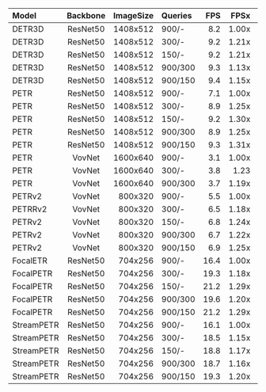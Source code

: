 Model      | Backbone | ImageSize | Queries | FPS | FPSx | mAP | NDS | mATE | mASE  | mAOE  | mAVE | mAAE
:----------|:--------:|----------:|:--------|-----:|-----:|-----------|-----------|-----------|-----------|-----------|-----------|-----------
DETR3D | ResNet50 | 1408x512 | 900/- | 8.2 | 1.00x | 24.63% | 0.3054 | 0.9534 | 0.2867 | 0.7005 | 0.9959 | 0.2417
DETR3D | ResNet50 | 1408x512 | 300/- | 9.2 | 1.21x | 23.43% | 0.2953 | 0.9851 | 0.2865 | 0.7189 | 0.9667 | 0.2613
DETR3D | ResNet50 | 1408x512 | 150/- | 9.2 | 1.21x | 20.55% | 0.2694 | 1.0045 | 0.2925 | 0.7426 | 1.1308 | 0.2981
DETR3D | ResNet50 | 1408x512 | 900/300 | 9.3 | 1.13x | 24.78% | 0.3234 | 0.9404 | 0.2789 | 0.6139 | 0.9397 | 0.2326
DETR3D | ResNet50 | 1408x512 | 900/150 | 9.4 | 1.15x | 22.63% | 0.3015 | 0.9713 | 0.2813 | 0.6444 | 0.9919 | 0.2276
PETR       | ResNet50 | 1408x512  | 900/-   | 7.1 | 1.00x | 31.74% | 0.3668 | 0.8395 | 0.2797 | 0.6153 | 0.9522 | 0.2322
PETR | ResNet50 | 1408x512 | 300/- | 8.9 | 1.25x | 31.19% | 0.3536 | 0.8449 | 0.2872 | 0.6156 | 1.0673 | 0.2762
PETR | ResNet50 | 1408x512 | 150/- | 9.2 | 1.30x | 28.37% | 0.3158 | 0.8664 | 0.2899 | 0.7340 | 1.1074 | 0.3706
PETR       | ResNet50 | 1408x512  | 900/300 | 8.9 | 1.25x | 31.75% | 0.3644 | 0.8336 | 0.2802 | 0.6028 | 0.9878 |0.2393
PETR       | ResNet50 | 1408x512  | 900/150 | 9.3 | 1.31x | 30.52% | 0.3671 | 0.8237 | 0.2792 | 0.5804 | 0.9441 |0.2282
PETR       | VovNet   | 1600x640  | 900/-   |  3.1 | 1.00x | 40.45% | 0.4517 | 0.7282 | 0.2706 | 0.4482 | 0.8404 |0.2179
PETR | VovNet | 1600x640 | 300/- | 3.8 | 1.23 | 38.98% | 0.4279 | 0.7636 | 0.2732 | 0.4820 | 0.9198 | 0.2315
PETR       | VovNet   | 1600x640  | 900/300 |  3.7 | 1.19x| 40.04% | 0.4507 | 0.7278 | 0.2723 | 0.4383 | 0.8451 |0.2110
PETRv2     | VovNet   | 800x320   | 900/-   |  5.5 | 1.00x | 40.46% | 0.4949 | 0.7374 | 0.2693 | 0.4636 | 0.4162 |0.1967
PETRRv2 | VovNet | 800x320 | 300/- | 6.5 | 1.18x | 39.19% | 0.4863 | 0.7595 | 0.2678 | 0.4416 | 0.4360 |0.1916
PETRv2 | VovNet | 800x320 | 150/- | 6.8 | 1.24x | 38.00% | 0.4709 | 0.7710 | 0.2760 | 0.4773 | 0.4652 |0.2013
PETRv2     | VovNet   | 800x320   | 900/300 | 6.7 | 1.22x | 40.26% | 0.4944 | 0.7383 | 0.2701 | 0.4542 | 0.4146 |0.1916
PETRv2     | VovNet   | 800x320   | 900/150 | 6.9 | 1.25x | 39.16% | 0.4919 | 0.7385 | 0.2702 | 0.4271 | 0.4135 |0.1898
FocalETR   | ResNet50 | 704x256   | 900/-   | 16.4 | 1.00x | 32.44% | 0.3752 | 0.7458 | 0.2778 | 0.6489 | 0.9458 |0.2522
FocalPETR | ResNet50 | 704x256 | 300/- | 19.3 | 1.18x | 31.59% | 0.3524 | 0.7594 | 0.2838 | 0.7154 | 1.0432 |0.2973
FocalPETR | ResNet50 | 704x256 | 150/- | 21.2 | 1.29x | 27.78% | 0.3071 | 0.8276 | 0.2868 | 0.7863 | 1.2156 |0.4178
FocalPETR   | ResNet50 | 704x256   | 900/300 | 19.6 | 1.20x| 33.17% | 0.3925 | 0.7446 | 0.2800 | 0.6265 | 0.8619 |0.2203
FocalPETR   | ResNet50 | 704x256   | 900/150 | 21.2 | 1.29x| 31.81% | 0.3834 | 0.7563 | 0.2829 | 0.6119 | 0.8792 |0.2259
StreamPETR | ResNet50 | 704x256   | 900/-   | 16.1 | 1.00x | 37.83% | 0.4734 | 0.6961 | 0.2822 | 0.6846 | 0.2856 |0.2084
StreamPETR | ResNet50 | 704x256 | 300/- | 18.5 | 1.15x | 33.62% | 0.4429 | 0.7305 | 0.2837 | 0.6800 | 0.3333 |0.2251
StreamPETR | ResNet50 | 704x256 | 150/- | 18.8 | 1.17x | 26.46% | 0.3763 | 0.8195 | 0.2921 | 0.8135 | 0.3998 |0.2353
StreamPETR | ResNet50 | 704x256   | 900/300 | 18.7 | 1.16x| 39.42% | 0.4941 | 0.6766 | 0.2711 | 0.5799 | 0.2780 |0.2136
StreamPETR | ResNet50 | 704x256   | 900/150 | 19.3 | 1.20x| 36.94% | 0.4633 | 0.6989 | 0.2749 | 0.6226 | 0.3124 |0.2050
